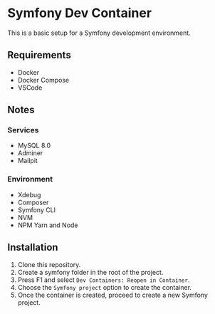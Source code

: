 # Symfony Dev Container

This is a basic setup for a Symfony development environment.

## Requirements

- Docker
- Docker Compose
- VSCode

## Notes

### Services

- MySQL 8.0
- Adminer
- Mailpit

### Environment

- Xdebug
- Composer
- Symfony CLI
- NVM
- NPM Yarn and Node

## Installation

 1. Clone this repository.
 2. Create a symfony folder in the root of the project.
 3. Press F1 and select `Dev Containers: Reopen in Container`.
 4. Choose the `Symfony project` option to create the container.
 5. Once the container is created, proceed to create a new Symfony project.

